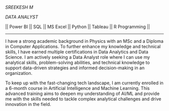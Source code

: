 *SREEKESH M*

*DATA ANALYST*

|| Power BI || SQL || MS Excel || Python || Tableau || R Programming ||


_____________________________________________________________________________________________________________________________________________________________________
                                                                             
I have a strong academic background in Physics with an MSc and a Diploma in Computer Applications. To further enhance my knowledge and technical skills, I have earned multiple certifications in Data Analytics and Data Science. I am actively seeking a Data Analyst role where I can use my analytical skills, problem-solving abilities, and technical knowledge to support data-driven strategies and informed decision-making in an organization.

To keep up with the fast-changing tech landscape, I am currently enrolled in a 6-month course in Artificial Intelligence and Machine Learning. This advanced training aims to deepen my understanding of AI/ML and provide me with the skills needed to tackle complex analytical challenges and drive innovation in the field.



<!--
**sreekeshm77/sreekeshm77** is a ✨ _special_ ✨ repository because its `README.md` (this file) appears on your GitHub profile.

Here are some ideas to get you started:

- 🔭 I’m currently working on ...
- 🌱 I’m currently learning ...
- 👯 I’m looking to collaborate on ...
- 🤔 I’m looking for help with ...
- 💬 Ask me about ...
- 📫 How to reach me: ...
- 😄 Pronouns: ...
- ⚡ Fun fact: ...
-->
